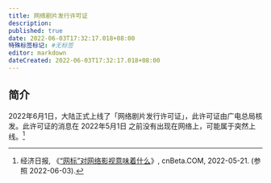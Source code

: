 ```yaml
---
title: 网络剧片发行许可证
description:
published: true
date: 2022-06-03T17:32:17.018+08:00
特殊标签标记: #无标签
editor: markdown
dateCreated: 2022-06-03T17:32:17.018+08:00
---
```


## 简介

2022年6月1日，大陆正式上线了「网络剧片发行许可证」，此许可证由广电总局核发。此许可证的消息在 2022年5月1日 之前没有出现在网络上，可能属于突然上线。[^1271887]

[^1271887]: 经济日报, 《[“网标”对网络影视意味着什么](https://web.archive.org/web/20220521171118/https://hot.cnbeta.com/articles/movie/1271887.htm)》, cnBeta.COM, 2022-05-21. (参照 2022-06-03).
